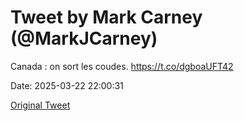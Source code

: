 # Tweet by Mark Carney (@MarkJCarney)

Canada : on sort les coudes. https://t.co/dgboaUFT42

Date: 2025-03-22 22:00:31

[Original Tweet](https://x.com/MarkJCarney/status/1903567493991395649)
